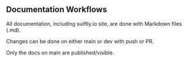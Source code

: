 ## Documentation Workflows

All documentation, including suiftly.io site, are done with Markdown files (.md).

Changes can be done on either main or dev with push or PR.

Only the docs on main are published/visible.
